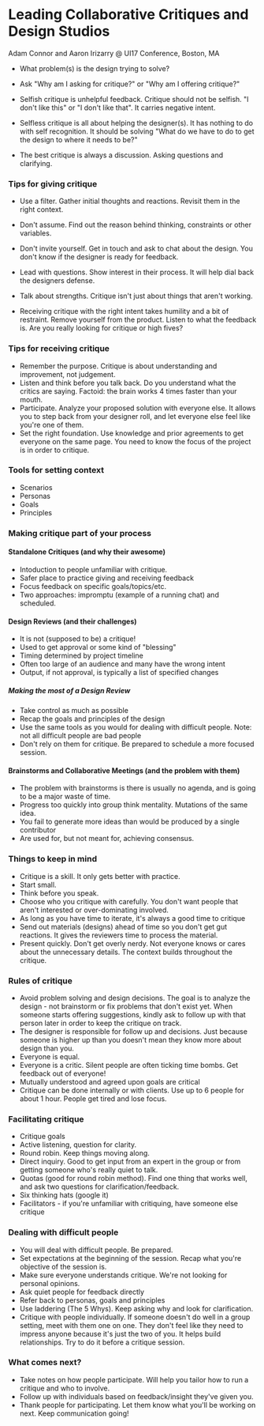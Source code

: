 Leading Collaborative Critiques and Design Studios
==================================================
Adam Connor and Aaron Irizarry @ UI17 Conference, Boston, MA

- What problem(s) is the design trying to solve?
- Ask "Why am I asking for critique?" or "Why am I offering critique?"

- Selfish critique is unhelpful feedback. Critique should not be selfish. "I don't like this" or "I don't like that". It carries negative intent.
- Selfless critique is all about helping the designer(s). It has nothing to do with self recognition. It should be solving "What do we have to do to get the design to where it needs to be?" 

- The best critique is always a discussion. Asking questions and clarifying.

### Tips for giving critique

- Use a filter. Gather initial thoughts and reactions. Revisit them in the right context.
- Don't assume. Find out the reason behind thinking, constraints or other variables.
- Don't invite yourself. Get in touch and ask to chat about the design. You don't know if the designer is ready for feedback.
- Lead with questions. Show interest in their process. It will help dial back the designers defense.
- Talk about strengths. Critique isn't just about things that aren't working.


- Receiving critique with the right intent takes humility and a bit of restraint. Remove yourself from the product. Listen to what the feedback is. Are you really looking for critique or high fives?

### Tips for receiving critique

- Remember the purpose. Critique is about understanding and improvement, not judgement.
- Listen and think before you talk back. Do you understand what the critics are saying. Factoid: the brain works 4 times faster than your mouth.
- Participate. Analyze your proposed solution with everyone else. It allows you to step back from your designer roll, and let everyone else feel like you're one of them.
- Set the right foundation. Use knowledge and prior agreements to get everyone on the same page. You need to know the focus of the project is in order to critique.

### Tools for setting context

- Scenarios
- Personas
- Goals
- Principles

### Making critique part of your process

#### Standalone Critiques (and why their awesome)

- Intoduction to people unfamiliar with critique.
- Safer place to practice giving and receiving feedback
- Focus feedback on specific goals/topics/etc.
- Two approaches: impromptu (example of a running chat) and scheduled.

#### Design Reviews (and their challenges)

- It is not (supposed to be) a critique!
- Used to get approval or some kind of "blessing"
- Timing determined by project timeline
- Often too large of an audience and many have the wrong intent
- Output, if not approval, is typically a list of specified changes

##### Making the most of a Design Review

- Take control as much as possible
- Recap the goals and principles of the design
- Use the same tools as you would for dealing with difficult people. Note: not all difficult people are bad people
- Don't rely on them for critique. Be prepared to schedule a more focused session.

#### Brainstorms and Collaborative Meetings (and the problem with them)

- The problem with brainstorms is there is usually no agenda, and is going to be a major waste of time.
- Progress too quickly into group think mentality. Mutations of the same idea.
- You fail to generate more ideas than would be produced by a single contributor
- Are used for, but not meant for, achieving consensus.

### Things to keep in mind

- Critique is a skill. It only gets better with practice.
- Start small.
- Think before you speak.
- Choose who you critique with carefully. You don't want people that aren't interested or over-dominating involved.
- As long as you have time to iterate, it's always a good time to critique
- Send out materials (designs) ahead of time so you don't get gut reactions. It gives the reviewers time to process the material.
- Present quickly. Don't get overly nerdy. Not everyone knows or cares about the unnecessary details. The context builds throughout the critique.

### Rules of critique

- Avoid problem solving and design decisions. The goal is to analyze the design - not brainstorm or fix problems that don't exist yet. When someone starts offering suggestions, kindly ask to follow up with that person later in order to keep the critique on track.
- The designer is responsible for follow up and decisions. Just because someone is higher up than you doesn't mean they know more about design than you.
- Everyone is equal.
- Everyone is a critic. Silent people are often ticking time bombs. Get feedback out of everyone!
- Mutually understood and agreed upon goals are critical
- Critique can be done internally or with clients. Use up to 6 people for about 1 hour. People get tired and lose focus.

### Facilitating critique

- Critique goals
- Active listening, question for clarity.
- Round robin. Keep things moving along.
- Direct inquiry. Good to get input from an expert in the group or from getting someone who's really quiet to talk.
- Quotas (good for round robin method). Find one thing that works well, and ask two questions for clarification/feedback.
- Six thinking hats (google it)
- Facilitators - if you're unfamiliar with critiquing, have someone else critique

### Dealing with difficult people

- You will deal with difficult people. Be prepared.
- Set expectations at the beginning of the session. Recap what you're objective of the session is.
- Make sure everyone understands critique. We're not looking for personal opinions.
- Ask quiet people for feedback directly
- Refer back to personas, goals and principles
- Use laddering (The 5 Whys). Keep asking why and look for clarification.
- Critique with people individually. If someone doesn't do well in a group setting, meet with them one on one. They don't feel like they need to impress anyone because it's just the two of you. It helps build relationships. Try to do it before a critique session.

### What comes next?

- Take notes on how people participate. Will help you tailor how to run a critique and who to involve.
- Follow up with individuals based on feedback/insight they've given you.
- Thank people for participating. Let them know what you'll be working on next. Keep communication going!